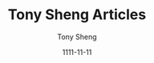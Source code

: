 ---
layout: media
title: Tony Sheng Articles
date: 1111-11-11
categories: ['Blogs']
author: ['Tony Sheng']
excerpt: Many projects claim they have or will add governance when they really mean they will add a voting widget. Voting is a common feature in live projects, but the implementations vary substantially and often play only a small role in the overall governance of these projects..
external_url: https://www.tonysheng.com/
---